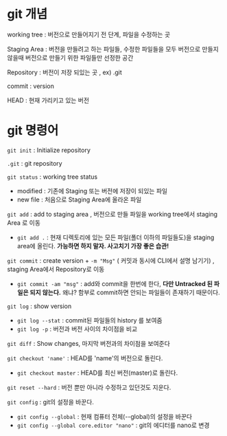 # git 개념

working tree : 버전으로 만들어지기 전 단계, 파일을 수정하는 곳

Staging Area : 버전을 만들려고 하는 파일들, 수정한 파일들을 모두 버전으로 만들지 않을때 버전으로 만들기 위한 파일들만 선정한 공간

Repository : 버전이 저장 되있는 곳 , ex) .git

commit : version

HEAD : 현재 가리키고 있는 버전

# git 명령어

`git init` : Initialize repository

`.git` : git repository

`git status` :  working tree status 
  *  modified : 기존에 Staging 또는 버전에 저장이 되있는 파일
  *  new file : 처음으로 Staging Area에 올라온 파일

`git add` : add to staging area , 버전으로 만들 파일을 working tree에서 staging Area 로 이동
  *  `git add .` : 현재 디렉토리에 있는 모든 파일(폴더 이하의 파일들도)을 staging area에 올린다. **가능하면 하지 말자. 사고치기 가장 좋은 습관!**


`git commit` : create version + `-m "Msg"` ( 커밋과 동시에 CLI에서 설명 남기기) , staging Area에서 Repository로 이동


  *  `git commit -am "msg"` : add와 commit을 한번에 한다, **다만 Untracked 된 파일은 되지 않는다.** 왜냐? 함부로 commit하면 안되는 파일들이 존재하기 때문이다.
 
`git log` : show version

  * `git log --stat` : commit된 파일들의 history 를 보여줌
  * `git log -p` : 버전과 버전 사이의 차이점을 비교

`git diff` : Show changes, 마지막 버전과의 차이점을 보여준다

`git checkout 'name'` : HEAD를 'name'의 버전으로 돌린다.
  * `git checkout master` : HEAD를 최신 버전(master)로 돌린다.

`git reset --hard` : 버전 뿐만 아니라 수정하고 있던것도 지운다.


`git config` : git의 설정을 바꾼다.
  * `git config --global` : 현재 컴퓨터 전체(--global)의 설정을 바꾼다
   * `git config --global core.editor "nano"` : git의 에디터를 nano로 변경 
